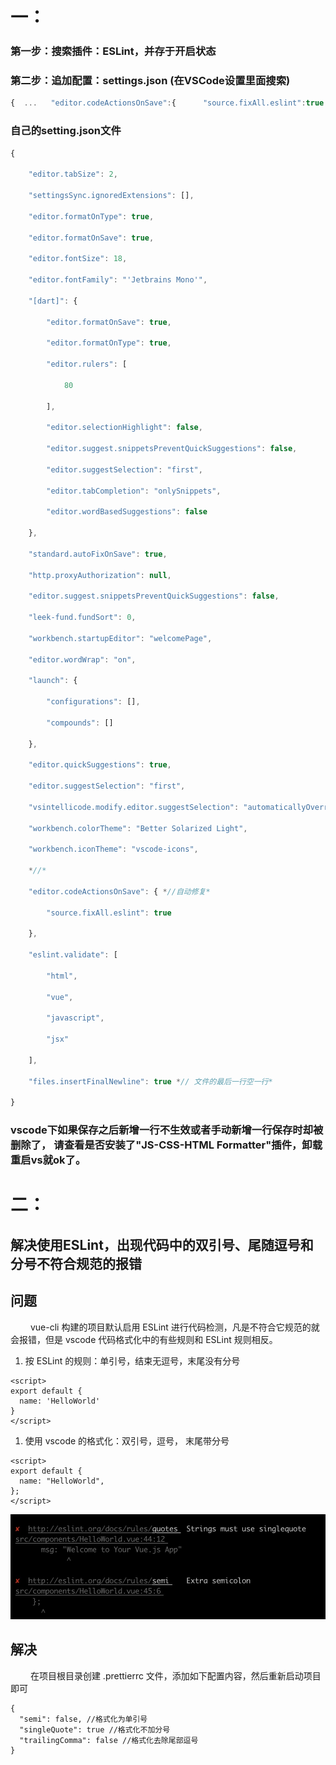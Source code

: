 # 一：

### 第一步：搜索插件：ESLint，并存于开启状态

### 第二步：追加配置：settings.json (在VSCode设置里面搜索)



```javascript
{  ...   "editor.codeActionsOnSave":{      "source.fixAll.eslint":true  },      ... }
```



### 自己的setting.json文件

```javascript
{

​    "editor.tabSize": 2,

​    "settingsSync.ignoredExtensions": [],

​    "editor.formatOnType": true,

​    "editor.formatOnSave": true,

​    "editor.fontSize": 18,

​    "editor.fontFamily": "'Jetbrains Mono'",

​    "[dart]": {

​        "editor.formatOnSave": true,

​        "editor.formatOnType": true,

​        "editor.rulers": [

​            80

​        ],

​        "editor.selectionHighlight": false,

​        "editor.suggest.snippetsPreventQuickSuggestions": false,

​        "editor.suggestSelection": "first",

​        "editor.tabCompletion": "onlySnippets",

​        "editor.wordBasedSuggestions": false

​    },

​    "standard.autoFixOnSave": true,

​    "http.proxyAuthorization": null,

​    "editor.suggest.snippetsPreventQuickSuggestions": false,

​    "leek-fund.fundSort": 0,

​    "workbench.startupEditor": "welcomePage",

​    "editor.wordWrap": "on",

​    "launch": {

​        "configurations": [],

​        "compounds": []

​    },

​    "editor.quickSuggestions": true,

​    "editor.suggestSelection": "first",

​    "vsintellicode.modify.editor.suggestSelection": "automaticallyOverrodeDefaultValue",

​    "workbench.colorTheme": "Better Solarized Light",

​    "workbench.iconTheme": "vscode-icons",

​    *//* 

​    "editor.codeActionsOnSave": { *//自动修复*

​        "source.fixAll.eslint": true

​    },

​    "eslint.validate": [

​        "html",

​        "vue",

​        "javascript",

​        "jsx"

​    ],

​    "files.insertFinalNewline": true *// 文件的最后一行空一行*

}
```



### vscode下如果保存之后新增一行不生效或者手动新增一行保存时却被删除了， 请查看是否安装了"JS-CSS-HTML Formatter"插件，卸载重启vs就ok了。



# 二：

## 解决使用ESLint，出现代码中的双引号、尾随逗号和分号不符合规范的报错

## 问题

   vue-cli 构建的项目默认启用 ESLint 进行代码检测，凡是不符合它规范的就会报错，但是 vscode 代码格式化中的有些规则和 ESLint 规则相反。

1. 按 ESLint 的规则：单引号，结束无逗号，末尾没有分号

```vue
<script>
export default {
  name: 'HelloWorld'
}
</script>
```

1. 使用 vscode 的格式化：双引号，逗号， 末尾带分号

```vue
<script>
export default {
  name: "HelloWorld",
};
</script>
```

![](https://github.com/PhoenixLeeSin/LeeImages/blob/master/uPic/UgkXQr.jpg)

## 解决

   在项目根目录创建 .prettierrc 文件，添加如下配置内容，然后重新启动项目即可

```vue
{
  "semi": false, //格式化为单引号
  "singleQuote": true //格式化不加分号
  "trailingComma": false //格式化去除尾部逗号
}
```



